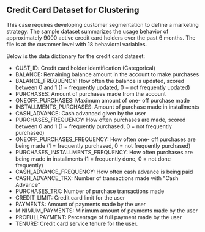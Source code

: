 ## Credit Card Dataset for Clustering

This case requires developing customer segmentation to define a marketing strategy. The sample dataset summarizes the usage behavior of approximately 9000 active credit card holders over the past 6 months.
The file is at the customer level with 18 behavioral variables.

Below is the data dictionary for the credit card dataset:

- CUST_ID: Credit card holder identification (Categorical)
- BALANCE: Remaining balance amount in the account to make purchases
- BALANCE_FREQUENCY: How often the balance is updated, scored between 0 and 1 (1 = frequently updated, 0 = not frequently updated)
- PURCHASES: Amount of purchases made from the account
- ONEOFF_PURCHASES: Maximum amount of one- off purchase made
- INSTALLMENTS_PURCHASES: Amount of purchase made in installments
- CASH_ADVANCE: Cash advanced given by the user
- PURCHASES_FREQUENCY: How often purchases are made, scored between 0 and 1 (1 = frequently purchased, 0 = not frequently purchased)
- ONEOFF_PURCHASES_FREQUENCY: How often one- off purchases are being made (1 = frequently purchased, 0 = not frequently purchased)
- PURCHASES_INSTALLMENTS_FREQUENCY: How often purchases are being made in installments (1 = frequently done, 0 = not done frequently)
- CASH_ADVANCE_FREQUENCY: How often cash advance is being paid
- CASH_ADVANCE_TRX: Number of transactions made with "Cash Advance"
- PURCHASES_TRX: Number of purchase transactions made
- CREDIT_LIMIT: Credit card limit for the user
- PAYMENTS: Amount of payments made by the user
- MINIMUM_PAYMENTS: Minimum amount of payments made by the user
- PRCFULLPAYMENT: Percentage of full payment made by the user
- TENURE: Credit card service tenure for the user.
